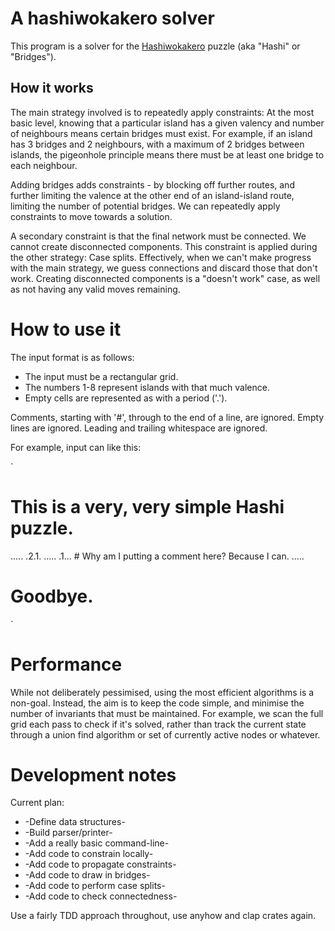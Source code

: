 # A hashiwokakero solver

This program is a solver for the
[Hashiwokakero](https://en.wikipedia.org/wiki/Hashiwokakero) puzzle
(aka "Hashi" or "Bridges").

## How it works

The main strategy involved is to repeatedly apply constraints: At the
most basic level, knowing that a particular island has a given valency
and number of neighbours means certain bridges must exist. For
example, if an island has 3 bridges and 2 neighbours, with a maximum
of 2 bridges between islands, the pigeonhole principle means there
must be at least one bridge to each neighbour.

Adding bridges adds constraints - by blocking off further routes, and
further limiting the valence at the other end of an island-island
route, limiting the number of potential bridges. We can repeatedly
apply constraints to move towards a solution.

A secondary constraint is that the final network must be connected. We
cannot create disconnected components. This constraint is applied
during the other strategy: Case splits. Effectively, when we can't
make progress with the main strategy, we guess connections and discard
those that don't work. Creating disconnected components is a "doesn't
work" case, as well as not having any valid moves remaining.

# How to use it

The input format is as follows:

 * The input must be a rectangular grid.
 * The numbers 1-8 represent islands with that much valence.
 * Empty cells are represented as with a period ('.').

Comments, starting with '#', through to the end of a line, are
ignored. Empty lines are ignored. Leading and trailing whitespace are
ignored.

For example, input can like this:

`
# This is a very, very simple Hashi puzzle.

   .....
   .2.1.
   .....
   .1... # Why am I putting a comment here? Because I can.
   .....

# Goodbye.
`

# Performance

While not deliberately pessimised, using the most efficient algorithms
is a non-goal. Instead, the aim is to keep the code simple, and
minimise the number of invariants that must be maintained. For
example, we scan the full grid each pass to check if it's solved,
rather than track the current state through a union find algorithm or
set of currently active nodes or whatever.

# Development notes

Current plan:

 * -Define data structures-
 * -Build parser/printer-
 * -Add a really basic command-line-
 * -Add code to constrain locally-
 * -Add code to propagate constraints-
 * -Add code to draw in bridges-
 * -Add code to perform case splits-
 * -Add code to check connectedness-

Use a fairly TDD approach throughout, use anyhow and clap crates again.
